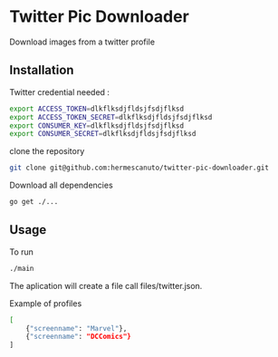 # Twitter Pic Downloader

Download images from a twitter profile

## Installation

Twitter credential needed :
```bash
export ACCESS_TOKEN=dlkflksdjfldsjfsdjflksd
export ACCESS_TOKEN_SECRET=dlkflksdjfldsjfsdjflksd
export CONSUMER_KEY=dlkflksdjfldsjfsdjflksd
export CONSUMER_SECRET=dlkflksdjfldsjfsdjflksd
```

clone the repository 

```bash
git clone git@github.com:hermescanuto/twitter-pic-downloader.git
```

Download all dependencies 
```bash
go get ./...
```

## Usage

To run 
```bash
./main
```

The aplication will create a file call files/twitter.json.

Example of profiles
```bash
[
	{"screenname": "Marvel"},
	{"screenname": "DCComics"}
]



